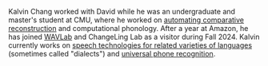 Kalvin Chang worked with David while he was an undergraduate and master's student at CMU, where he worked on [automating comparative reconstruction](/projects/1_automating/) and computational phonology. After a year at Amazon, he has joined [WAVLab](https://www.wavlab.org/) and ChangeLing Lab as a visitor during Fall 2024. Kalvin currently works on [speech technologies for related varieties of languages](/projects/10_systematic/) (sometimes called "dialects") and [universal phone recognition](/projects/10_universal/).
